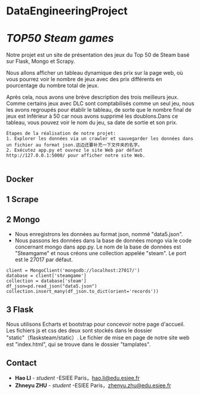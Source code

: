 # DataEngineeringProject

   # *TOP50  Steam games*

Notre projet est un site de présentation des jeux du Top 50 de Steam basé sur Flask, Mongo et Scrapy.

Nous allons afficher un tableau dynamique des prix sur la page web, où vous pourrez voir le nombre de jeux avec des prix différents en pourcentage du nombre total de jeux.

Après cela, nous avons une brève description des trois meilleurs jeux. Comme certains jeux avec DLC sont comptabilisés comme un seul jeu, nous les avons regroupés pour établir le tableau, de sorte que le nombre final de jeux est inférieur à 50 car nous avons supprimé les doublons.Dans ce tableau, vous pouvez voir le nom du jeu, sa date de sortie et son prix.

```
Étapes de la réalisation de notre projet:
1. Explorer les données via un crawler et sauvegarder les données dans un fichier au format json.这边还要补充一下文件夹的名字。 
2. Exécutez app.py et ouvrez le site Web par défaut http://127.0.0.1:5000/ pour afficher notre site Web.
  
  ```

## Docker

## 1 Scrape




## 2 Mongo
- Nous enregistrons les données au format json, nommé "data5.json".
- Nous passons les données dans la base de données mongo via le code concernant mongo dans app.py. Le nom de la base de données est "Steamgame" et nous créons une collection appelée "steam". Le port est le 27017 par défaut.
```
client = MongoClient('mongodb://localhost:27017/')  
database = client['steamgame']  
collection = database['steam']
df_json=pd.read_json("data5.json")  
collection.insert_many(df_json.to_dict(orient='records'))
```


## 3 Flask

Nous utilisons Echarts et bootstrap pour concevoir notre page d'accueil. Les fichiers js et css des deux sont stockés dans le dossier "static"（flasksteam/static）.
Le fichier de mise en page de notre site web est "index.html", qui se trouve dans le dossier "tamplates".


## Contact

* **Hao LI** - *student* -ESIEE Paris，<hao.li@edu.esiee.fr>
* **Zhneyu ZHU** - *student* -ESIEE Paris，<zhenyu.zhu@edu.esiee.fr>

